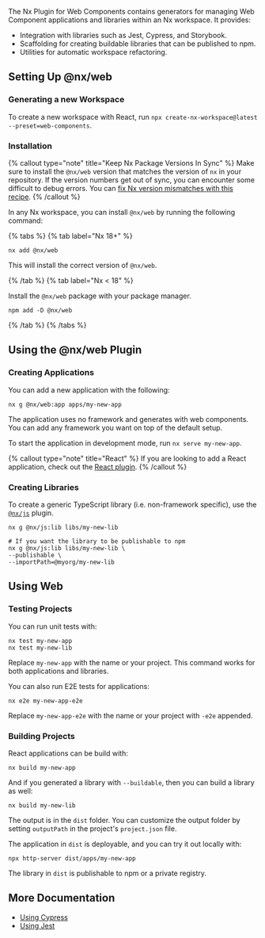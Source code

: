 The Nx Plugin for Web Components contains generators for managing Web Component applications and libraries within an Nx workspace. It provides:

- Integration with libraries such as Jest, Cypress, and Storybook.
- Scaffolding for creating buildable libraries that can be published to npm.
- Utilities for automatic workspace refactoring.

## Setting Up @nx/web

### Generating a new Workspace

To create a new workspace with React, run `npx create-nx-workspace@latest --preset=web-components`.

### Installation

{% callout type="note" title="Keep Nx Package Versions In Sync" %}
Make sure to install the `@nx/web` version that matches the version of `nx` in your repository. If the version numbers get out of sync, you can encounter some difficult to debug errors. You can [fix Nx version mismatches with this recipe](/recipes/tips-n-tricks/keep-nx-versions-in-sync).
{% /callout %}

In any Nx workspace, you can install `@nx/web` by running the following command:

{% tabs %}
{% tab label="Nx 18+" %}

```shell {% skipRescope=true %}
nx add @nx/web
```

This will install the correct version of `@nx/web`.

{% /tab %}
{% tab label="Nx < 18" %}

Install the `@nx/web` package with your package manager.

```shell
npm add -D @nx/web
```

{% /tab %}
{% /tabs %}

## Using the @nx/web Plugin

### Creating Applications

You can add a new application with the following:

```shell
nx g @nx/web:app apps/my-new-app
```

The application uses no framework and generates with web components. You can add any framework you want on top of the default setup.

To start the application in development mode, run `nx serve my-new-app`.

{% callout type="note" title="React" %}
If you are looking to add a React application, check out the [React plugin](/nx-api/react).
{% /callout %}

### Creating Libraries

To create a generic TypeScript library (i.e. non-framework specific), use the [`@nx/js`](/nx-api/js) plugin.

```shell
nx g @nx/js:lib libs/my-new-lib

# If you want the library to be publishable to npm
nx g @nx/js:lib libs/my-new-lib \
--publishable \
--importPath=@myorg/my-new-lib
```

## Using Web

### Testing Projects

You can run unit tests with:

```shell
nx test my-new-app
nx test my-new-lib
```

Replace `my-new-app` with the name or your project. This command works for both applications and libraries.

You can also run E2E tests for applications:

```shell
nx e2e my-new-app-e2e
```

Replace `my-new-app-e2e` with the name or your project with `-e2e` appended.

### Building Projects

React applications can be build with:

```shell
nx build my-new-app
```

And if you generated a library with `--buildable`, then you can build a library as well:

```shell
nx build my-new-lib
```

The output is in the `dist` folder. You can customize the output folder by setting `outputPath` in the project's `project.json` file.

The application in `dist` is deployable, and you can try it out locally with:

```shell
npx http-server dist/apps/my-new-app
```

The library in `dist` is publishable to npm or a private registry.

## More Documentation

- [Using Cypress](/nx-api/cypress)
- [Using Jest](/nx-api/jest)
